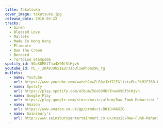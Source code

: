 ```yaml
---
title: Takatsuka
cover_image: takatsuka.jpg
release_date: 2016-04-22
tracks:
  - Siren
  - Blessed Love
  - Mallets
  - Made In Hong Kong
  - Plimsole
  - Don The Crown
  - Bernard
  - Tortoise Stampede
spotify_id: 5GoS0MKtTna4X90fStHjvh
youtube_id: PL_-_2KA93U6SIE2rJJbUlIwRhpns9G_rg
outlets:
  - name: YouTube
    url: https://www.youtube.com/watch?v=FLB8vJXf71E&list=PLuPLM2FI60-PMPgbLKOazfWSvfa-ZLIzC
  - name: Spotify
    url: https://play.spotify.com/album/5GoS0MKtTna4X90fStHjvh
  - name: Google Play
    url: https://play.google.com/store/music/album/Raw_Funk_Maharishi_Takatsuka?id=B2ednais3bcu3ua7cymck4wrxm4
  - name: Amazon
    url: https://www.amazon.co.uk/gp/product/B01CH4A5ZG
  - name: Sainsbury's
    url: http://www.sainsburysentertainment.co.uk/music/Raw-Funk-Maharishi/Takatsuka/MUS-REL-0005192553
---
```

